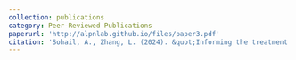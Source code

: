 ```yaml
---
collection: publications
category: Peer-Reviewed Publications
paperurl: 'http://alpnlab.github.io/files/paper3.pdf'
citation: 'Sohail, A., Zhang, L. (2024). &quot;Informing the treatment of social anxiety disorder with computatioal and neuroimaging data.&quot; <i>Psychoradiology</i>.'
---
```

